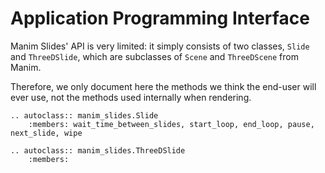 # Application Programming Interface

Manim Slides' API is very limited: it simply consists of two classes, `Slide` and `ThreeDSlide`, which are subclasses of `Scene` and `ThreeDScene` from Manim.

Therefore, we only document here the methods we think the end-user will ever use, not the methods used internally when rendering.

```{eval-rst}
.. autoclass:: manim_slides.Slide
    :members: wait_time_between_slides, start_loop, end_loop, pause, next_slide, wipe

.. autoclass:: manim_slides.ThreeDSlide
    :members:
```
